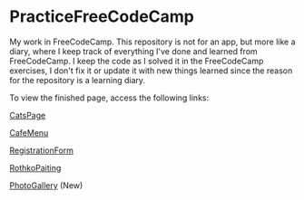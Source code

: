 # PracticeFreeCodeCamp

My work in FreeCodeCamp.
This repository is not for an app, but more like a diary, where I keep track of everything I've done and learned from FreeCodeCamp. I keep the code as I solved it in the FreeCodeCamp exercises, I don't fix it or update it with new things learned since the reason for the repository is a learning diary.

To view the finished page, access the following links:

<a href="https://evafrola.github.io/PracticeFreeCodeCamp/CatsPage/" target="_blank">CatsPage</a>

<a target="_blank" href="https://evafrola.github.io/PracticeFreeCodeCamp/CafeMenu/" >CafeMenu</a>

<a target="_blank" href="https://evafrola.github.io/PracticeFreeCodeCamp/CssColorMarkers/>CssColorMarkers"></a>

<a target="_blank" href="https://evafrola.github.io/PracticeFreeCodeCamp/RegistrationForm/">RegistrationForm</a>

<a target="_blank" href="https://evafrola.github.io/PracticeFreeCodeCamp/RothkoPainting/">RothkoPaiting</a>

<a target="_blank" href="https://evafrola.github.io/PracticeFreeCodeCamp/PhotoGallery/">PhotoGallery</a> (New)
